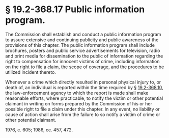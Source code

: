 # § 19.2-368.17 Public information program.

<p>The Commission shall establish and conduct a public information program to assure extensive and continuing publicity and public awareness of the provisions of this chapter. The public information program shall include brochures, posters and public service advertisements for television, radio and print media for dissemination to the public of information regarding the right to compensation for innocent victims of crime, including information on the right to file a claim, the scope of coverage, and the procedures to be utilized incident thereto.</p><p>Whenever a crime which directly resulted in personal physical injury to, or death of, an individual is reported within the time required by § <a href='http://law.lis.virginia.gov/vacode/19.2-368.10/'>19.2-368.10</a>, the law-enforcement agency to which the report is made shall make reasonable efforts, where practicable, to notify the victim or other potential claimant in writing on forms prepared by the Commission of his or her possible right to file a claim under this chapter. In any event, no liability or cause of action shall arise from the failure to so notify a victim of crime or other potential claimant.</p><p>1976, c. 605; 1986, cc. 457, 472.</p>